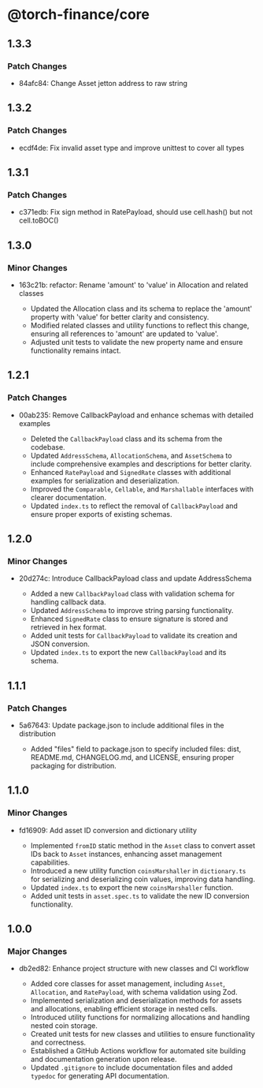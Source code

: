 # @torch-finance/core

## 1.3.3

### Patch Changes

- 84afc84: Change Asset jetton address to raw string

## 1.3.2

### Patch Changes

- ecdf4de: Fix invalid asset type and improve unittest to cover all types

## 1.3.1

### Patch Changes

- c371edb: Fix sign method in RatePayload, should use cell.hash() but not cell.toBOC()

## 1.3.0

### Minor Changes

- 163c21b: refactor: Rename 'amount' to 'value' in Allocation and related classes

  - Updated the Allocation class and its schema to replace the 'amount' property with 'value' for better clarity and consistency.
  - Modified related classes and utility functions to reflect this change, ensuring all references to 'amount' are updated to 'value'.
  - Adjusted unit tests to validate the new property name and ensure functionality remains intact.

## 1.2.1

### Patch Changes

- 00ab235: Remove CallbackPayload and enhance schemas with detailed examples

  - Deleted the `CallbackPayload` class and its schema from the codebase.
  - Updated `AddressSchema`, `AllocationSchema`, and `AssetSchema` to include comprehensive examples and descriptions for better clarity.
  - Enhanced `RatePayload` and `SignedRate` classes with additional examples for serialization and deserialization.
  - Improved the `Comparable`, `Cellable`, and `Marshallable` interfaces with clearer documentation.
  - Updated `index.ts` to reflect the removal of `CallbackPayload` and ensure proper exports of existing schemas.

## 1.2.0

### Minor Changes

- 20d274c: Introduce CallbackPayload class and update AddressSchema

  - Added a new `CallbackPayload` class with validation schema for handling callback data.
  - Updated `AddressSchema` to improve string parsing functionality.
  - Enhanced `SignedRate` class to ensure signature is stored and retrieved in hex format.
  - Added unit tests for `CallbackPayload` to validate its creation and JSON conversion.
  - Updated `index.ts` to export the new `CallbackPayload` and its schema.

## 1.1.1

### Patch Changes

- 5a67643: Update package.json to include additional files in the distribution

  - Added "files" field to package.json to specify included files: dist, README.md, CHANGELOG.md, and LICENSE, ensuring proper packaging for distribution.

## 1.1.0

### Minor Changes

- fd16909: Add asset ID conversion and dictionary utility

  - Implemented `fromID` static method in the `Asset` class to convert asset IDs back to `Asset` instances, enhancing asset management capabilities.
  - Introduced a new utility function `coinsMarshaller` in `dictionary.ts` for serializing and deserializing coin values, improving data handling.
  - Updated `index.ts` to export the new `coinsMarshaller` function.
  - Added unit tests in `asset.spec.ts` to validate the new ID conversion functionality.

## 1.0.0

### Major Changes

- db2ed82: Enhance project structure with new classes and CI workflow

  - Added core classes for asset management, including `Asset`, `Allocation`, and `RatePayload`, with schema validation using Zod.
  - Implemented serialization and deserialization methods for assets and allocations, enabling efficient storage in nested cells.
  - Introduced utility functions for normalizing allocations and handling nested coin storage.
  - Created unit tests for new classes and utilities to ensure functionality and correctness.
  - Established a GitHub Actions workflow for automated site building and documentation generation upon release.
  - Updated `.gitignore` to include documentation files and added `typedoc` for generating API documentation.
